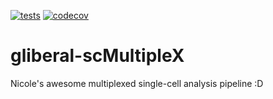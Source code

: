 [![tests](https://github.com/fmi-basel/gliberal-scMultipleX/workflows/tests/badge.svg)](https://github.com/fmi-basel/gliberal-scMultipleX/actions)
[![codecov](https://codecov.io/gh/fmi-basel/gliberal-scMultipleX/branch/main/graph/badge.svg)](https://app.codecov.io/gh/fmi-basel/gliberal-scMultipleX)

# gliberal-scMultipleX

Nicole's awesome multiplexed single-cell analysis pipeline
:D
